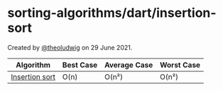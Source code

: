 # sorting-algorithms/dart/insertion-sort

Created by [@theoludwig](https://github.com/theoludwig) on 29 June 2021.

| Algorithm                                                   | Best Case | Average Case | Worst Case |
| ----------------------------------------------------------- | --------- | ------------ | ---------- |
| [Insertion sort](https://wikipedia.org/wiki/Insertion_sort) | O(n)      | O(n²)        | O(n²)      |
